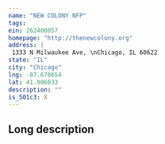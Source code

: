 ```yaml
---
name: "NEW COLONY NFP"
tags:
ein: 262400057
homepage: "http://thenewcolony.org"
address: |
 1333 N Milwaukee Ave, \nChicago, IL 60622
state: "IL"
city: "Chicago"
lng: -87.670654
lat: 41.906033
description: ""
is_501c3: X
---
```


## Long description


